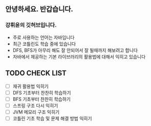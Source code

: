 ## 안녕하세요. 반갑습니다.
### 강휘윤의 깃허브입니다.
- 주로 사용하는 언어는 자바입니다
- 최근 코틀린도 학습 중에 있습니다
- DFS, BFS가 아무리 해도 잘 안되어서 잘 될때까지 해보려고 합니다
- 자바에서 제공하는 기본 라이브러리의 활용법에 대해서 익히고 있습니다

## TODO CHECK LIST
- [ ] 재귀 활용법 익히기
- [ ] DFS 기초부터 찬찬히 학습하기
- [ ] BFS 기초부터 찬찬히 학습하기
- [ ] 스프링 구조 다시 익히기
- [ ] JVM 메모리 구조 익히기
- [ ] 코틀린 기초 학습 및 문제 해결 방법 익히기
<!--
**Creamcheesepie/Creamcheesepie** is a ✨ _special_ ✨ repository because its `README.md` (this file) appears on your GitHub profile.

Here are some ideas to get you started:

- 🔭 I’m currently working on ...
- 🌱 I’m currently learning ...
- 👯 I’m looking to collaborate on ...
- 🤔 I’m looking for help with ...
- 💬 Ask me about ...
- 📫 How to reach me: ...
- 😄 Pronouns: ...
- ⚡ Fun fact: ...
-->
